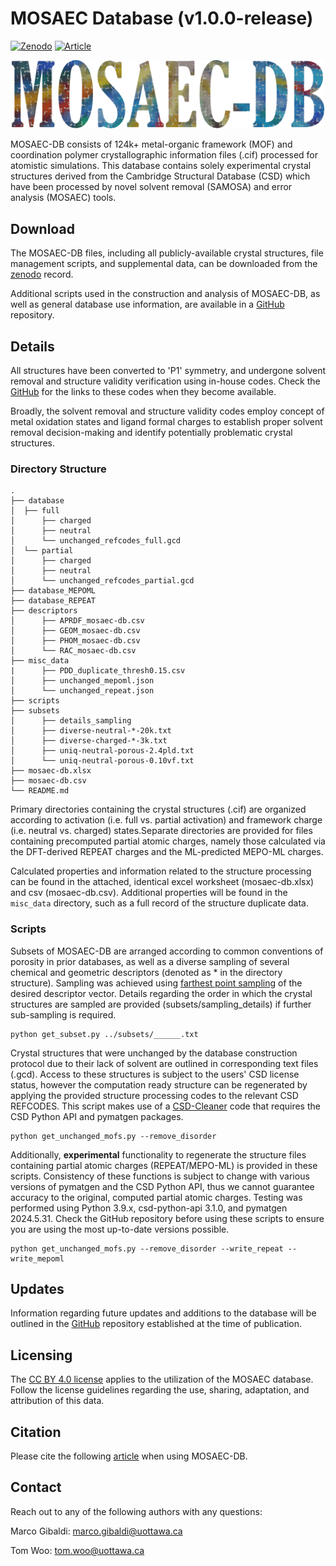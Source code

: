 # MOSAEC Database (v1.0.0-release)

[![Zenodo](https://flat.badgen.net/static/Zenodo/10.5281%2Fzenodo.14780807/red/)](https://doi.org/10.5281/zenodo.14780807)
[![Article](https://flat.badgen.net/static/Article/10.1039%2FD4SC07438F/nblue/)](https://doi.org/10.1039/D4SC07438F)

<p align="center">
    <img src="../misc/logo.png" alt="mosaecdb" width="500">
</p>

MOSAEC-DB consists of 124k+ metal-organic framework (MOF) and coordination polymer crystallographic information files (.cif) processed for atomistic simulations. This database contains solely experimental crystal structures derived from the Cambridge Structural Database (CSD) which have been processed by novel solvent removal (SAMOSA) and error analysis (MOSAEC) tools.

## Download
The MOSAEC-DB files, including all publicly-available crystal structures, file management scripts, and supplemental data, can be downloaded from the [zenodo](https://doi.org/10.5281/zenodo.14780807) record.

Additional scripts used in the construction and analysis of MOSAEC-DB, as well as general database use information, are available in a [GitHub](https://github.com/uowoolab/MOSAEC-DB) repository. 

## Details

All structures have been converted to 'P1' symmetry, and undergone solvent removal and structure validity verification using in-house codes.  Check the [GitHub](https://github.com/uowoolab/MOSAEC-DB) for the links to these codes when they become available.

Broadly, the solvent removal and structure validity codes employ concept of metal oxidation states and ligand formal charges to establish proper solvent removal decision-making and identify potentially problematic crystal structures.

### Directory Structure

```
.
├── database
│  ├── full
│      ├── charged
│      ├── neutral
│      └── unchanged_refcodes_full.gcd
│  └── partial
│      ├── charged
│      ├── neutral
│      └── unchanged_refcodes_partial.gcd
├── database_MEPOML
├── database_REPEAT
├── descriptors
│      ├── APRDF_mosaec-db.csv
│      ├── GEOM_mosaec-db.csv
│      ├── PHOM_mosaec-db.csv
│      └── RAC_mosaec-db.csv
├── misc_data
|      ├── PDD_duplicate_thresh0.15.csv
│      ├── unchanged_mepoml.json 
│      └── unchanged_repeat.json
├── scripts
├── subsets
│      ├── details_sampling
│      ├── diverse-neutral-*-20k.txt
│      ├── diverse-charged-*-3k.txt
│      ├── uniq-neutral-porous-2.4pld.txt
│      └── uniq-neutral-porous-0.10vf.txt
├── mosaec-db.xlsx
├── mosaec-db.csv
└── README.md
```

Primary directories containing the crystal structures (.cif) are organized according to activation (i.e. full vs. partial activation) and framework charge (i.e. neutral vs. charged) states.Separate directories are provided for files containing precomputed partial atomic charges, namely those calculated via the DFT-derived REPEAT charges and the ML-predicted MEPO-ML charges.

Calculated properties and information related to the structure processing can be found in the attached, identical excel worksheet (mosaec-db.xlsx) and csv (mosaec-db.csv). Additional properties will be found in the `misc_data` directory, such as a full record of the structure duplicate data.

### Scripts

Subsets of MOSAEC-DB are arranged according to common conventions of porosity in prior databases, as well as a diverse sampling of several chemical and geometric descriptors (denoted as * in the directory structure). Sampling was achieved using [farthest point sampling](https://github.com/uowoolab/MOF-Diversity-Analysis/blob/main/farthest_point_sampling.py) of the desired descriptor vector. Details regarding the order in which the crystal structures are sampled are provided (subsets/sampling_details) if further sub-sampling is required.

```
python get_subset.py ../subsets/______.txt
```

Crystal structures that were unchanged by the database construction protocol due to their lack of solvent are outlined in corresponding text files (.gcd). Access to these structures is subject to the users' CSD license status, however the computation ready structure can be regenerated by applying the provided structure processing codes to the relevant CSD REFCODES. This script makes use of a [CSD-Cleaner](https://github.com/uowoolab/CSD-cleaner) code that requires the CSD Python API and pymatgen packages.

```
python get_unchanged_mofs.py --remove_disorder
```

Additionally, **experimental** functionality to regenerate the structure files containing partial atomic charges (REPEAT/MEPO-ML) is provided in these scripts. Consistency of these functions is subject to change with various versions of pymatgen and the CSD Python API, thus we cannot guarantee accuracy to the original, computed partial atomic charges. Testing was performed using Python 3.9.x, csd-python-api 3.1.0, and pymatgen 2024.5.31. Check the GitHub repository before using these scripts to ensure you are using the most up-to-date versions possible.

```
python get_unchanged_mofs.py --remove_disorder --write_repeat --write_mepoml
```

## Updates
Information regarding future updates and additions to the database will be outlined in the [GitHub](https://github.com/uowoolab/MOSAEC-DB/blob/main/CHANGELOG.md) repository established at the time of publication.

## Licensing
The [CC BY 4.0 license](https://creativecommons.org/licenses/by/4.0/) applies to the utilization of the MOSAEC database. Follow the license guidelines regarding the use, sharing, adaptation, and attribution of this data.

## Citation
Please cite the following [article](https://doi.org/10.1039/D4SC07438F) when using MOSAEC-DB.

## Contact
Reach out to any of the following authors with any questions:

Marco Gibaldi: marco.gibaldi@uottawa.ca

Tom Woo: tom.woo@uottawa.ca

